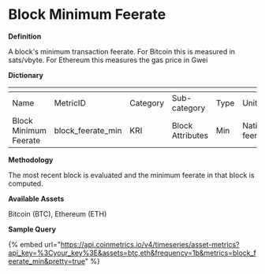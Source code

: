 # Block Minimum Feerate

**Definition**

A block's minimum transaction feerate. For Bitcoin this is measured in sats/vbyte. For Ethereum this measures the gas price in Gwei

**Dictionary**

<table data-header-hidden><thead><tr><th width="180"></th><th width="210"></th><th width="116"></th><th width="141"></th><th></th><th width="107"></th><th></th></tr></thead><tbody><tr><td>Name</td><td>MetricID</td><td>Category</td><td>Sub-category</td><td>Type</td><td>Unit</td><td>Interval</td></tr><tr><td>Block Minimum Feerate</td><td>block_feerate_min</td><td>KRI</td><td>Block Attributes</td><td>Min</td><td>Native feerate</td><td>1 block</td></tr></tbody></table>

**Methodology**

The most recent block is evaluated and the minimum feerate in that block is computed.

**Available Assets**&#x20;

Bitcoin (BTC), Ethereum (ETH)

**Sample Query**

{% embed url="https://api.coinmetrics.io/v4/timeseries/asset-metrics?api_key=%3Cyour_key%3E&assets=btc,eth&frequency=1b&metrics=block_feerate_min&pretty=true" %}
